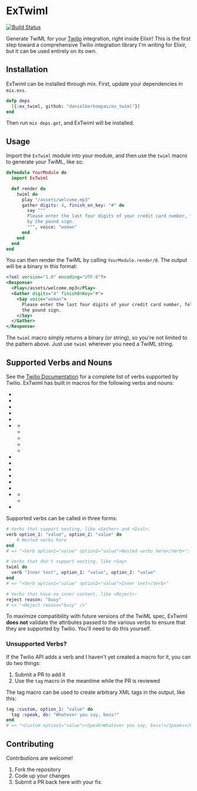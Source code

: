 ExTwiml 
===================
[![Build Status](https://travis-ci.org/danielberkompas/ex_twiml.svg)](https://travis-ci.org/danielberkompas/ex_twiml)

Generate TwiML for your [Twilio](http://twilio.com) integration, right inside
Elixir! This is the first step toward a comprehensive Twilio integration library
I'm writing for Elixir, but it can be used entirely on its own.

## Installation

ExTwiml can be installed through mix. First, update your dependencies in
`mix.exs`.

```elixir
defp deps
  [{:ex_twiml, github: "danielberkompas/ex_twiml"}]
end
```

Then run `mix deps.get`, and ExTwiml will be installed.

## Usage

Import the `ExTwiml` module into your module, and then use the `twiml` macro to 
generate your TwiML, like so:

```elixir
defmodule YourModule do
  import ExTwiml

  def render do
    twiml do
      play "/assets/welcome.mp3"
      gather digits: 4, finish_on_key: "#" do
        say """
        Please enter the last four digits of your credit card number, followed 
        by the pound sign.
        """, voice: "woman"
      end
    end
  end
end
```

You can then render the TwiML by calling `YourModule.render/0`. The output will 
be a binary in this format:

```xml
<?xml version="1.0" encoding="UTF-8"?>
<Response>
  <Play>/assets/welcome.mp3</Play>
  <Gather digits="4" finishOnKey="#">
    <Say voice="woman">
      Please enter the last four digits of your credit card number, followed by
      the pound sign.
    </Say>
  </Gather>
</Response>
```

The `twiml` macro simply returns a binary (or string), so you're not limited to
the pattern above. Just use `twiml` wherever you need a TwiML string.

## Supported Verbs and Nouns
See the [Twilio Documentation](https://www.twilio.com/docs/api/twiml) for a
complete list of verbs supported by Twilio. ExTwiml has built in macros for the
following verbs and nouns:

- [<Say>](https://www.twilio.com/docs/api/2010-04-01/twiml/say)
- [<Play>](https://www.twilio.com/docs/api/2010-04-01/twiml/play)
- [<Gather>](https://www.twilio.com/docs/api/2010-04-01/twiml/gather)
- [<Record>](https://www.twilio.com/docs/api/2010-04-01/twiml/record)
- [<Sms>](https://www.twilio.com/docs/api/2010-04-01/twiml/sms)
- [<Dial>](https://www.twilio.com/docs/api/2010-04-01/twiml/dial)
    - [<Number>](https://www.twilio.com/docs/api/2010-04-01/twiml/number)
    - [<Sip>](https://www.twilio.com/docs/api/2010-04-01/twiml/sip)
    - [<Client>](https://www.twilio.com/docs/api/2010-04-01/twiml/client)
    - [<Conference>](https://www.twilio.com/docs/api/2010-04-01/twiml/conference)
    - [<Queue>](https://www.twilio.com/docs/api/2010-04-01/twiml/queue)
- [<Enqueue>](https://www.twilio.com/docs/api/2010-04-01/twiml/enqueue)
- [<Leave>](https://www.twilio.com/docs/api/2010-04-01/twiml/leave)
- [<Hangup>](https://www.twilio.com/docs/api/2010-04-01/twiml/hangup)
- [<Redirect>](https://www.twilio.com/docs/api/2010-04-01/twiml/redirect)
- [<Reject>](https://www.twilio.com/docs/api/2010-04-01/twiml/reject)
- [<Pause>](https://www.twilio.com/docs/api/2010-04-01/twiml/pause)
- [<Message>](https://www.twilio.com/docs/api/2010-04-01/twiml/message)
    - [<Body>](https://www.twilio.com/docs/api/2010-04-01/twiml/body)
    - [<Media>](https://www.twilio.com/docs/api/2010-04-01/twiml/media)
- [<Redirect>](https://www.twilio.com/docs/api/2010-04-01/twiml/redirect)

Supported verbs can be called in three forms:

```elixir
# Verbs that support nesting, like <Gather> and <Dial>:
verb option_1: "value", option_2: "value" do
    # Nested verbs here
end
# => "<Verb option1="value" option2="value">Nested verbs here</Verb>":

# Verbs that don't support nesting, like <Say>
twiml do
  verb "Inner text", option_1: "value", option_2: "value"
end
# => "<Verb option1="value" option2="value">Inner text</Verb>"

# Verbs that have no inner content, like <Reject>:
reject reason: "busy"
# => "<Reject reason="busy" />"
```

To maximize compatibility with future versions of the TwiML spec, ExTwiml
**does not** validate the attributes passed to the various verbs to ensure that
they are supported by Twilio. You'll need to do this yourself.

### Unsupported Verbs?
If the Twilio API adds a verb and I haven't yet created a macro for it, you can do
two things:

1. Submit a PR to add it
2. Use the `tag` macro in the meantime while the PR is reviewed

The tag macro can be used to create arbitrary XML tags in the output, like this:

```elixir
tag :custom, option_1: "value" do
  tag :speak, do: "Whatever you say, boss!"
end
# => "<Custom option1="value"><Speak>Whatever you say, boss!</Speak></Custom>"
```

## Contributing

Contributions are welcome!

1. Fork the repository
2. Code up your changes
3. Submit a PR back here with your fix.
